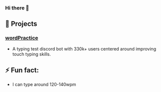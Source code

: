 ### Hi there 👋
## 🔭 Projects
### [wordPractice](https://top.gg/bot/743183681182498906)
- A typing test discord bot with 330k+ users centered around improving touch typing skills. 
## ⚡ Fun fact:
- I can type around 120-140wpm
